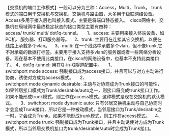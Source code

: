 【交换机的端口工作模式】一般可以分为三种：Access，Multi，Trunk。
trunk模式的端口用于交换机与交换机，交换机与路由器，大多用于级联网络设备。
Access多用于接入层也叫接入模式。主要是将端口静态接入。 
cisco网络中，交换机在局域网中最终稳定状态的接口类型主要有四种：access/ trunk/ multi/ dot1q-tunnel。  
 
1、access: 主要用来接入终端设备，如PC机、服务器、打印服务器等。   
2、trunk: 主要用在连接其它交换机，以便在线路上承载多个vlan。   
3、multi: 在一个线路中承载多个vlan，但不像trunk,它不对承载的数据打标签。主要用于接入支持多vlan的服务器或者一些网络分析设备。现在基本不使用此类接口，在cisco的网络设备中，也基本不支持此类接口了。
4、dot1q-tunnel: 用在Q-in-Q隧道配置中。 
  
1、switchport mode access: 强制接口成为access接口，并且可以与对方主动进行协商，诱使对方成为access模式。 
  
2、switchport mode dynamic desirable: 主动与对协商成为Trunk接口的可能性，如果邻居接口模式为Trunk/desirable/auto之一，则接口将变成trunk接口工作。如果不能形成trunk模式，则工作在access模式。这种模式是现在交换机的默认模式。 
  
3、switchport mode dynamic auto: 只有邻居交换机主动与自己协商时才会变成Trunk接口，所以它是一种被动模式，当邻居接口为Trunk/desirable之一时，才会成为Trunk。如果不能形成trunk模式，则工作在access模式。   
4、switchport mode trunk: 强制接口成为Trunk接口，并且主动诱使对方成为Trunk模式，所以当邻居交换机接口为trunk/desirable/auto时会成为Trunk接口。
